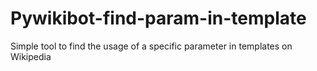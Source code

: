 # Pywikibot-find-param-in-template
Simple tool to find the usage of a specific parameter in templates on Wikipedia
